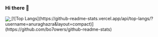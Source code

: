 ### Hi there 👋

<!-- ![Anurag's GitHub stats](https://github-readme-stats.vercel.app/api?username=bo7owers&hide=contribs&show_icons=true&theme=nightowl) -->

<a href="https://github.com/anuraghazra/github-readme-stats">
    <img align="center" src="https://github-readme-stats.vercel.app/api?username=bo7owers&hide=contribs&show_icons=true&theme=nightowl"/>
</a>
[![Top Langs](https://github-readme-stats.vercel.app/api/top-langs/?username=anuraghazra&layout=compact)](https://github.com/bo7owers/github-readme-stats)

<!--
**bo7owers/bo7owers** is a ✨ _special_ ✨ repository because its `README.md` (this file) appears on your GitHub profile.

Here are some ideas to get you started:

- 🔭 I’m currently working on ...
- 🌱 I’m currently learning ...
- 👯 I’m looking to collaborate on ...
- 🤔 I’m looking for help with ...
- 💬 Ask me about ...
- 📫 How to reach me: ...
- 😄 Pronouns: ...
- ⚡ Fun fact: ...
-->
